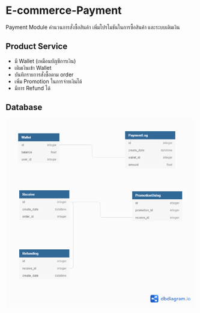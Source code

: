 # E-commerce-Payment
Payment Module คำนวนการสั่งซื้อสินค้า เพิ่มโปรโมชันในการซื้อสินค้า และระบบเติมเงิน

## Product Service
  - มี Wallet (เหมือนบัญชีการเงิน)
  - เติมเงินเข้า Wallet
  - บันทึกรายการสั่งซื้อตาม order
  - เพิ่ม Promotion ในการจ่ายเงินได้
  - มีการ Refund ได้

## Database

![alt text](https://raw.githubusercontent.com/poohcid/E-commerce-Payment/main/Untitled%20(5).png)
